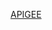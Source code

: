 [APIGEE](https://cloud.google.com/apigee/docs/api-platform/reference/api-proxy-configuration-reference#baseconfig)
